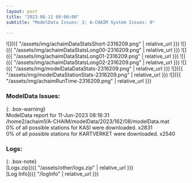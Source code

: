 ```yaml
---
layout: post
title: "2023-06-11 09:00:00"
subtitle: "ModelData Issues: 2; A-CHAIM System Issues: 0"

---
```


![]({{ "/assets/img/achaimDataStatsShort-2316209.png" | relative_url }})
![]({{ "/assets/img/achaimDataStatsLong00-2316209.png" | relative_url }})
![]({{ "/assets/img/achaimDataStatsLong01-2316209.png" | relative_url }})
![]({{ "/assets/img/achaimDataStatsLong02-2316209.png" | relative_url }})
![]({{ "/assets/img/modelDataDataStats-2316209.png" | relative_url }})
![]({{ "/assets/img/modelDataStationStats-2316209.png" | relative_url }})
![]({{ "/assets/img/achaimRunTime-2316209.png" | relative_url }})


### ModelData Issues:  
  
{: .box-warning}  
 ModelData report for 11-Jun-2023 08:16:31   
 /home2/achaim1/A-CHAIM/modelData/2023/162/08/modelData.mat   
 0% of all possible stations for KASI were downloaded. x2831   
 0% of all possible stations for KARTVERKET were downloaded. x2540   
  


### Logs:  
  
{: .box-note}  
[Logs.zip]({{ "/assets/other/logs.zip" | relative_url }})  
[Log Info]({{ "/logInfo" | relative_url }})  
